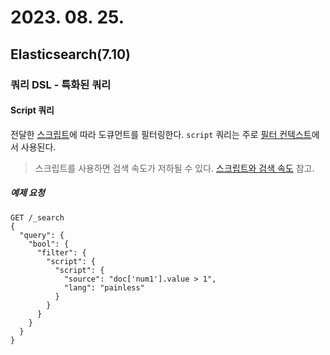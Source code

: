 # 2023. 08. 25.

## Elasticsearch(7.10)

### 쿼리 DSL - 특화된 쿼리

#### Script 쿼리

전달한 [스크립트][script]에 따라 도큐먼트를 필터링한다. `script` 쿼리는 주로 [필터 컨텍스트][filter-context]에서 사용된다.

> 스크립트를 사용하면 검색 속도가 저하될 수 있다. [스크립트와 검색 속도][script-and-search-speed] 참고.

##### 예제 요청

```http
GET /_search
{
  "query": {
    "bool": {
      "filter": {
        "script": {
          "script": {
            "source": "doc['num1'].value > 1",
            "lang": "painless"
          }
        }
      }
    }
  }
}
```



[script]: https://www.elastic.co/guide/en/elasticsearch/reference/7.10/modules-scripting-using.html
[filter-context]: https://www.elastic.co/guide/en/elasticsearch/reference/7.10/query-filter-context.html
[script-and-search-speed]: https://www.elastic.co/guide/en/elasticsearch/reference/7.10/scripts-and-search-speed.html